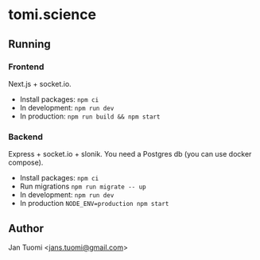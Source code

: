 # tomi.science

## Running

### Frontend

Next.js + socket.io.

- Install packages: `npm ci`
- In development: `npm run dev`
- In production: `npm run build && npm start` 

### Backend

Express + socket.io + slonik. You need a Postgres db (you can use docker compose).

- Install packages: `npm ci`
- Run migrations `npm run migrate -- up`
- In development: `npm run dev`
- In production `NODE_ENV=production npm start`

## Author

Jan Tuomi <<jans.tuomi@gmail.com>>
